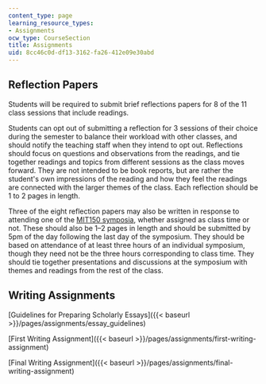 ```yaml
---
content_type: page
learning_resource_types:
- Assignments
ocw_type: CourseSection
title: Assignments
uid: 8cc46c0d-df13-3162-fa26-412e09e30abd
---
```


Reflection Papers
-----------------

Students will be required to submit brief reflections papers for 8 of the 11 class sessions that include readings.

Students can opt out of submitting a reflection for 3 sessions of their choice during the semester to balance their workload with other classes, and should notify the teaching staff when they intend to opt out. Reflections should focus on questions and observations from the readings, and tie together readings and topics from different sessions as the class moves forward. They are not intended to be book reports, but are rather the student's own impressions of the reading and how they feel the readings are connected with the larger themes of the class. Each reflection should be 1 to 2 pages in length.

Three of the eight reflection papers may also be written in response to attending one of the [MIT150 symposia](http://mit150.mit.edu/symposia/computation-transformation.html), whether assigned as class time or not. These should also be 1–2 pages in length and should be submitted by 5pm of the day following the last day of the symposium. They should be based on attendance of at least three hours of an individual symposium, though they need not be the three hours corresponding to class time. They should tie together presentations and discussions at the symposium with themes and readings from the rest of the class.

Writing Assignments
-------------------

[Guidelines for Preparing Scholarly Essays]({{< baseurl >}}/pages/assignments/essay_guidelines)

[First Writing Assignment]({{< baseurl >}}/pages/assignments/first-writing-assignment)

[Final Writing Assignment]({{< baseurl >}}/pages/assignments/final-writing-assignment)